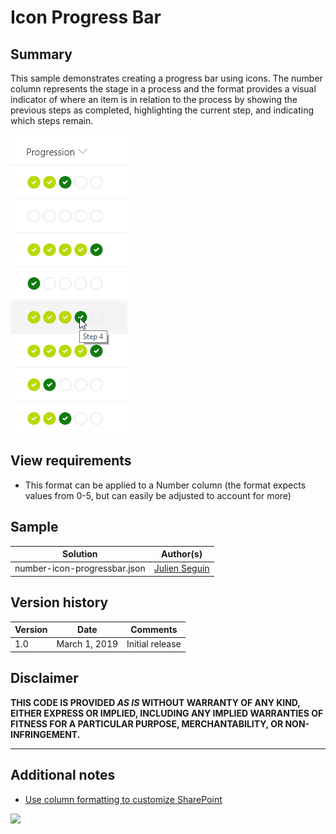 # Icon Progress Bar

## Summary
This sample demonstrates creating a progress bar using icons. The number column represents the stage in a process and the format provides a visual indicator of where an item is in relation to the process by showing the previous steps as completed, highlighting the current step, and indicating which steps remain.

![screenshot of the sample](./assets/screenshot.png)

## View requirements
- This format can be applied to a Number column (the format expects values from 0-5, but can easily be adjusted to account for more)

## Sample

Solution|Author(s)
--------|---------
number-icon-progressbar.json | [Julien Seguin](https://twitter.com/julien_seguin)

## Version history

Version|Date|Comments
-------|----|--------
1.0|March 1, 2019|Initial release

## Disclaimer
**THIS CODE IS PROVIDED *AS IS* WITHOUT WARRANTY OF ANY KIND, EITHER EXPRESS OR IMPLIED, INCLUDING ANY IMPLIED WARRANTIES OF FITNESS FOR A PARTICULAR PURPOSE, MERCHANTABILITY, OR NON-INFRINGEMENT.**

---

## Additional notes
- [Use column formatting to customize SharePoint](https://docs.microsoft.com/en-us/sharepoint/dev/declarative-customization/column-formatting)

<img src="https://pnptelemetry.azurewebsites.net/list-formatting/column-samples/number-icon-progressbar" />
